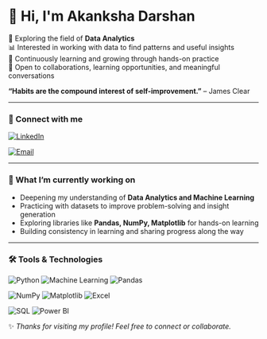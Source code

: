# 👋 Hi, I'm Akanksha Darshan

🌱 Exploring the field of **Data Analytics**  
📊 Interested in working with data to find patterns and useful insights  
📖 Continuously learning and growing through hands-on practice  
🤝 Open to collaborations, learning opportunities, and meaningful conversations  

**“Habits are the compound interest of self-improvement.”** – James Clear 

---

### 🔗 Connect with me 
[![LinkedIn](https://img.shields.io/badge/LinkedIn-blue?style=for-the-badge&logo=linkedin)](https://www.linkedin.com/in/akanksha-darshan-09886224a/) 

[![Email](https://img.shields.io/badge/Email-red?style=for-the-badge&logo=gmail&logoColor=white)](mailto:darshanakanksha8@gmail.com)  

---

### 📌 What I’m currently working on  
- Deepening my understanding of **Data Analytics and Machine Learning**  
- Practicing with datasets to improve problem-solving and insight generation  
- Exploring libraries like **Pandas, NumPy, Matplotlib** for hands-on learning  
- Building consistency in learning and sharing progress along the way  

---


### 🛠️ Tools & Technologies  

![Python](https://img.shields.io/badge/Python-3776AB?style=for-the-badge&logo=python&logoColor=white) 
![Machine Learning](https://img.shields.io/badge/Machine%20Learning-102230?style=for-the-badge&logo=scikitlearn&logoColor=orange) 
![Pandas](https://img.shields.io/badge/Pandas-150458?style=for-the-badge&logo=pandas&logoColor=white)  

![NumPy](https://img.shields.io/badge/NumPy-013243?style=for-the-badge&logo=numpy&logoColor=white) 
![Matplotlib](https://img.shields.io/badge/Matplotlib-003B57?style=for-the-badge&logo=plotly&logoColor=white) 
![Excel](https://img.shields.io/badge/Excel-217346?style=for-the-badge&logo=microsoft-excel&logoColor=white)  

![SQL](https://img.shields.io/badge/SQL-005C84?style=for-the-badge&logo=postgresql&logoColor=white) 
![Power BI](https://img.shields.io/badge/PowerBI-F2C811?style=for-the-badge&logo=powerbi&logoColor=black)  


✨ *Thanks for visiting my profile! Feel free to connect or collaborate.*  
